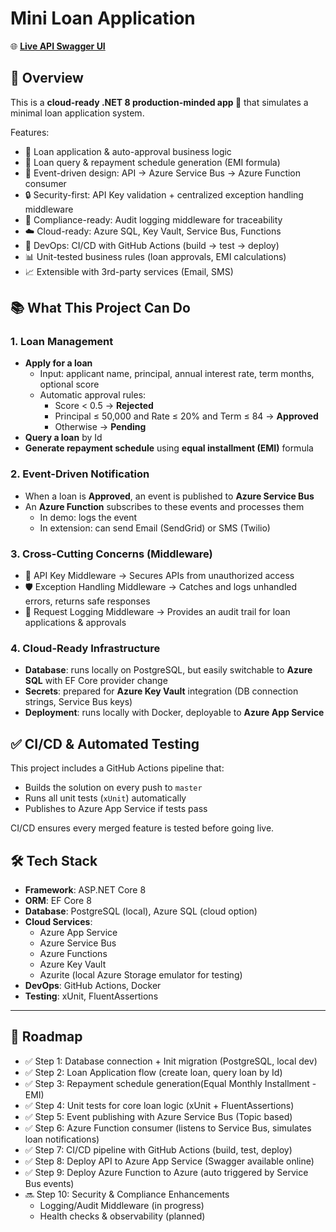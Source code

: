 # Mini Loan Application
🌐 **[Live API Swagger UI](https://mini-loan-app-api-bdbzafd7a6dkb2dm.australiaeast-01.azurewebsites.net/swagger/index.html)**

## 🎯 Overview
This is a **cloud-ready .NET 8 production-minded app 💼** that simulates a minimal loan application system.  

Features:
- 📑 Loan application & auto-approval business logic
- 🔄 Loan query & repayment schedule generation (EMI formula)
- 📡 Event-driven design: API → Azure Service Bus → Azure Function consumer
- 🔒 Security-first: API Key validation + centralized exception handling middleware
- 🧾 Compliance-ready: Audit logging middleware for traceability
- ☁️ Cloud-ready: Azure SQL, Key Vault, Service Bus, Functions
- 🤖 DevOps: CI/CD with GitHub Actions (build → test → deploy)
- 📊 Unit-tested business rules (loan approvals, EMI calculations)
- 📈 Extensible with 3rd-party services (Email, SMS)


## 📚 What This Project Can Do

### 1. Loan Management
- **Apply for a loan**
    - Input: applicant name, principal, annual interest rate, term months, optional score
    - Automatic approval rules:
        - Score < 0.5 → **Rejected**
        - Principal ≤ 50,000 and Rate ≤ 20% and Term ≤ 84 → **Approved**
        - Otherwise → **Pending**
- **Query a loan** by Id
- **Generate repayment schedule** using **equal installment (EMI)** formula

### 2. Event-Driven Notification
- When a loan is **Approved**, an event is published to **Azure Service Bus**
- An **Azure Function** subscribes to these events and processes them
    - In demo: logs the event
    - In extension: can send Email (SendGrid) or SMS (Twilio)
### 3. Cross-Cutting Concerns (Middleware)

- 🔑 API Key Middleware → Secures APIs from unauthorized access
- 🛡️ Exception Handling Middleware → Catches and logs unhandled errors, returns safe responses
- 🧾 Request Logging Middleware → Provides an audit trail for loan applications & approvals

### 4. Cloud-Ready Infrastructure
- **Database**: runs locally on PostgreSQL, but easily switchable to **Azure SQL** with EF Core provider change
- **Secrets**: prepared for **Azure Key Vault** integration (DB connection strings, Service Bus keys)
- **Deployment**: runs locally with Docker, deployable to **Azure App Service**

## ✅ CI/CD & Automated Testing

This project includes a GitHub Actions pipeline that:

- Builds the solution on every push to `master`
- Runs all unit tests (`xUnit`) automatically
- Publishes to Azure App Service if tests pass

CI/CD ensures every merged feature is tested before going live.



## 🛠️ Tech Stack
- **Framework**: ASP.NET Core 8
- **ORM**: EF Core 8
- **Database**: PostgreSQL (local), Azure SQL (cloud option)
- **Cloud Services**:
    - Azure App Service
    - Azure Service Bus
    - Azure Functions
    - Azure Key Vault
    -  Azurite (local Azure Storage emulator for testing)
- **DevOps**: GitHub Actions, Docker
- **Testing**: xUnit, FluentAssertions

---

## 🚀 Roadmap
- ✅ Step 1: Database connection + Init migration (PostgreSQL, local dev)
- ✅ Step 2: Loan Application flow (create loan, query loan by Id)
- ✅ Step 3: Repayment schedule generation(Equal Monthly Installment -EMI)
- ✅ Step 4: Unit tests for core loan logic (xUnit + FluentAssertions)
- ✅ Step 5: Event publishing with Azure Service Bus (Topic based)
- ✅ Step 6: Azure Function consumer (listens to Service Bus, simulates loan notifications)
- ✅ Step 7: CI/CD pipeline with GitHub Actions (build, test, deploy)
- ✅ Step 8: Deploy API to Azure App Service (Swagger available online)
- ✅ Step 9: Deploy Azure Function to Azure (auto triggered by Service Bus events)
- 🔜 Step 10: Security & Compliance Enhancements
  - Logging/Audit Middleware (in progress)
  - Health checks & observability (planned)
